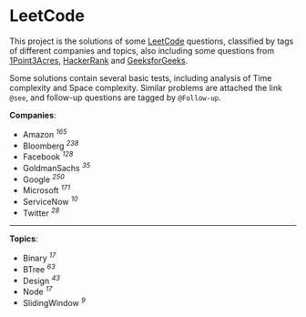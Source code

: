 # LeetCode

This project is the solutions of some [LeetCode](https://leetcode.com) questions, classified by tags of different companies and topics, also including some questions from [1Point3Acres](https://www.1point3acres.com/bbs/forum-145-1.html), [HackerRank](https://www.hackerrank.com) and [GeeksforGeeks](https://www.geeksforgeeks.org).

Some solutions contain several basic tests, including analysis of Time complexity and Space complexity. Similar problems are attached the link `@see`, and follow-up questions are tagged by `@Follow-up`.

**Companies**:

* Amazon <sup>*165*</sup> 
* Bloomberg <sup>*238*</sup>
* Facebook <sup>*128*</sup>
* GoldmanSachs <sup>*35*</sup>
* Google <sup>*250*</sup>
* Microsoft <sup>*171*</sup>
* ServiceNow <sup>*10*</sup>
* Twitter <sup>*28*</sup>

-----------------

**Topics**:

* Binary <sup>*17*</sup>
* BTree <sup>*63*</sup>
* Design <sup>*43*</sup>
* Node <sup>*17*</sup>
* SlidingWindow <sup>*9*</sup>
